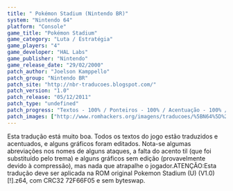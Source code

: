 ```yaml
---
title: " Pokémon Stadium (Nintendo BR)"
system: "Nintendo 64"
platform: "Console"
game_title: "Pokémon Stadium"
game_category: "Luta / Estratégia"
game_players: "4"
game_developer: "HAL Labs"
game_publisher: "Nintendo"
game_release_date: "29/02/2000"
patch_author: "Joelson Kamppello"
patch_group: "Nintendo BR"
patch_site: "http://nbr-traducoes.blogspot.com/"
patch_version: "1.0"
patch_release: "05/12/2011"
patch_type: "undefined"
patch_progress: "Textos - 100% / Ponteiros - 100% / Acentuação - 100% / Gráficos - 10% / Revisão - 100%"
patch_images: ["http://www.romhackers.org/imagens/traducoes/%5BN64%5D%20Pokemon%20Stadium%20-%20Nintendo%20BR%20-%201.jpg","http://www.romhackers.org/imagens/traducoes/%5BN64%5D%20Pokemon%20Stadium%20-%20Nintendo%20BR%20-%202.jpg","http://www.romhackers.org/imagens/traducoes/%5BN64%5D%20Pokemon%20Stadium%20-%20Nintendo%20BR%20-%203.jpg"]
---
```

Esta tradução está muito boa. Todos os textos do jogo estão traduzidos e acentuados, e alguns gráficos foram editados. Nota-se algumas abreviações nos nomes de alguns ataques, a falta do acento til (que foi substituído pelo trema) e alguns gráficos sem edição (provavelmente devido à compressão), mas nada que atrapalhe o jogador.ATENÇÃO:Esta tradução deve ser aplicada na ROM original Pokemon Stadium (U) (V1.0) [!].z64, com CRC32 72F66F05 e sem byteswap.